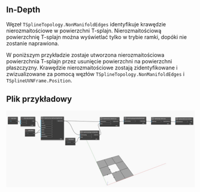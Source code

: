 <!--- Autodesk.DesignScript.Geometry.TSpline.TSplineTopology.NonManifoldEdges --->
<!--- RTIWDKESEBH6BZLFB4NRIVBLFZ72VYNZW4TBWEI6EEYG22TE6NBA --->
## In-Depth
 Węzeł `TSplineTopology.NonManifoldEdges` identyfikuje krawędzie nierozmaitościowe w powierzchni T-splajn. Nierozmaitościową powierzchnię T-splajn można wyświetlać tylko w trybie ramki, dopóki nie zostanie naprawiona.

W poniższym przykładzie zostaje utworzona nierozmaitościowa powierzchnia T-splajn przez usunięcie powierzchni na powierzchni płaszczyzny. Krawędzie nierozmaitościowe zostają zidentyfikowane i zwizualizowane za pomocą węzłów `TSplineTopology.NonManifoldEdges` i `TSplineUVNFrame.Position`.


## Plik przykładowy

![Example](./RTIWDKESEBH6BZLFB4NRIVBLFZ72VYNZW4TBWEI6EEYG22TE6NBA_img.jpg)
